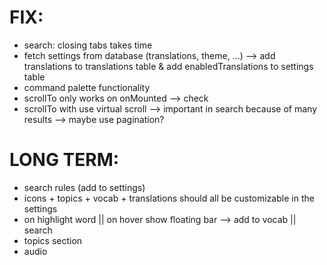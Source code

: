 # FIX:

- search: closing tabs takes time
- fetch settings from database (translations, theme, ...) --> add translations to translations table & add enabledTranslations to settings table
- command palette functionality
- scrollTo only works on onMounted --> check
- scrollTo with use virtual scroll --> important in search because of many results --> maybe use pagination?

# LONG TERM:

- search rules (add to settings)
- icons + topics + vocab + translations should all be customizable in the settings
- on highlight word || on hover show floating bar --> add to vocab || search
- topics section
- audio
